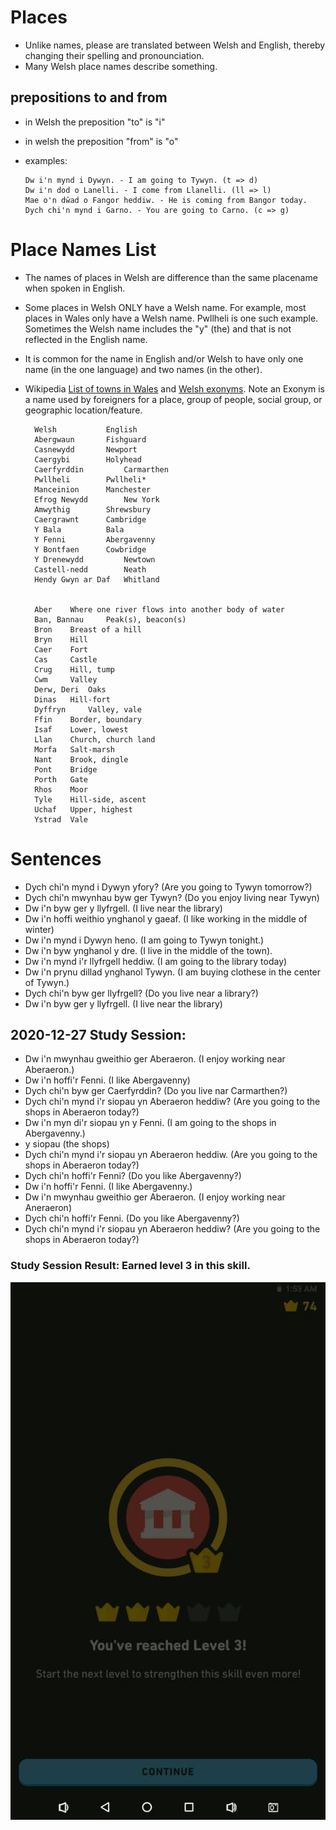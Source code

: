 # Places 
* Unlike names, please are translated between Welsh and English, thereby changing their spelling and pronounciation.
* Many Welsh place names describe something. 

## prepositions to and from 
* in Welsh the preposition "to" is "i" 
* in welsh the preposition "from" is "o"
* examples:


   	  Dw i'n mynd i Dywyn. - I am going to Tywyn. (t => d)
  	  Dw i'n dod o Lanelli. - I come from Llanelli. (ll => l)
  	  Mae o'n dŵad o Fangor heddiw. - He is coming from Bangor today.
  	  Dych chi'n mynd i Garno. - You are going to Carno. (c => g)


# Place Names List 
* The names of places in Welsh are difference than the same placename when spoken in English.  
* Some places in Welsh ONLY have a Welsh name.  For example, most places in Wales only have a Welsh name.  Pwllheli is one such example. 
Sometimes the Welsh name includes the "y" (the) and that is not reflected in the English name. 
* It is common for the name in English and/or Welsh to have only one name (in the one language) and two names (in the other). 
* Wikipedia [List of towns in Wales](https://en.wikipedia.org/wiki/List_of_towns_in_Wales) and [Welsh exonyms](https://en.wikipedia.org/wiki/Welsh_exonyms). Note an Exonym is a name used by foreigners for a place, group of people, social group, or geographic location/feature.

		Welsh			English
		Abergwaun 		Fishguard
		Casnewydd 		Newport
		Caergybi 		Holyhead
		Caerfyrddin 		Carmarthen
		Pwllheli 		Pwllheli*
		Manceinion 		Manchester
		Efrog Newydd 		New York
		Amwythig 		Shrewsbury
		Caergrawnt 		Cambridge
		Y Bala 			Bala
		Y Fenni 		Abergavenny
		Y Bontfaen 		Cowbridge
		Y Drenewydd 		Newtown
		Castell-nedd 		Neath
		Hendy Gwyn ar Daf 	Whitland


		Aber 	Where one river flows into another body of water
		Ban, Bannau 	Peak(s), beacon(s)
		Bron 	Breast of a hill
		Bryn 	Hill
		Caer 	Fort
		Cas 	Castle
		Crug 	Hill, tump
		Cwm 	Valley
		Derw, Deri 	Oaks
		Dinas 	Hill-fort
		Dyffryn 	Valley, vale
		Ffin 	Border, boundary
		Isaf 	Lower, lowest
		Llan 	Church, church land
		Morfa 	Salt-marsh
		Nant 	Brook, dingle
		Pont 	Bridge
		Porth 	Gate
		Rhos 	Moor
		Tyle 	Hill-side, ascent
		Uchaf 	Upper, highest
		Ystrad 	Vale

# Sentences 
* Dych chi'n mynd i Dywyn yfory? (Are you going to Tywyn tomorrow?)
* Dych chi'n mwynhau byw ger Tywyn? (Do you enjoy living near Tywyn)
* Dw i'n byw ger y llyfrgell.  (I live near the library) 
* Dw i'n hoffi weithio ynghanol y gaeaf.  (I like working in the middle of winter) 
* Dw i'n mynd i Dywyn heno. (I am going to Tywyn tonight.) 
* Dw i'n byw ynghanol y dre. (I live in the middle of the town).
* Dw i'n mynd i'r llyfrgell heddiw. (I am going to the library today)
* Dw i'n prynu dillad ynghanol Tywyn.  (I am buying clothese in the center of Tywyn.)
* Dych chi'n byw ger llyfrgell?  (Do you live near a library?)
* Dw i'n byw ger y llyfrgell. (I live near the library)

## 2020-12-27 Study Session:
* Dw i'n mwynhau gweithio ger Aberaeron. (I enjoy working near Aberaeron.)
* Dw i'n hoffi'r Fenni. (I like Abergavenny)
* Dych chi'n byw ger Caerfyrddin? (Do you live nar Carmarthen?) 
* Dych chi'n mynd i'r siopau yn Aberaeron heddiw? (Are you going to the shops in Aberaeron today?)
* Dw i'n myn di'r siopau yn y Fenni. (I am going to the shops in Abergavenny.) 
* y siopau  (the shops)
* Dych chi'n mynd i'r siopau yn Aberaeron heddiw. (Are you going to the shops in Aberaeron today?) 
* Dych chi'n hoffi'r Fenni?  (Do you like Abergavenny?) 
* Dw i'n hoffi'r Fenni.  (I like Abergavenny.)
* Dw i'n mwynhau gweithio ger Aberaeron. (I enjoy working near Aneraeron)
* Dych chi'n hoffi'r Fenni.  (Do you like Abergavenny?)
* Dych chi'n mynd i'r siopau yn Aberaeron heddiw? (Are you going to the shops in Aberaeron today?)
### Study Session Result: Earned level 3 in this skill. 
![level3](https://github.com/EO4wellness/T-I-L/blob/main/polyglot/gales/Castle-2/2020-12-27-castle2-places-level3.jpg)

